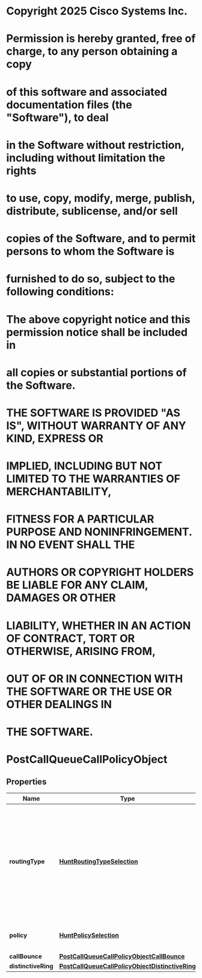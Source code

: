 <!--  Copyright 2025 Cisco Systems Inc.

Permission is hereby granted, free of charge, to any person obtaining a copy
of this software and associated documentation files (the "Software"), to deal
in the Software without restriction, including without limitation the rights
to use, copy, modify, merge, publish, distribute, sublicense, and/or sell
copies of the Software, and to permit persons to whom the Software is
furnished to do so, subject to the following conditions:

The above copyright notice and this permission notice shall be included in
all copies or substantial portions of the Software.

THE SOFTWARE IS PROVIDED "AS IS", WITHOUT WARRANTY OF ANY KIND, EXPRESS OR
IMPLIED, INCLUDING BUT NOT LIMITED TO THE WARRANTIES OF MERCHANTABILITY,
FITNESS FOR A PARTICULAR PURPOSE AND NONINFRINGEMENT. IN NO EVENT SHALL THE
AUTHORS OR COPYRIGHT HOLDERS BE LIABLE FOR ANY CLAIM, DAMAGES OR OTHER
LIABILITY, WHETHER IN AN ACTION OF CONTRACT, TORT OR OTHERWISE, ARISING FROM,
OUT OF OR IN CONNECTION WITH THE SOFTWARE OR THE USE OR OTHER DEALINGS IN
THE SOFTWARE.-->
# Copyright 2025 Cisco Systems Inc.
#
# Permission is hereby granted, free of charge, to any person obtaining a copy
# of this software and associated documentation files (the "Software"), to deal
# in the Software without restriction, including without limitation the rights
# to use, copy, modify, merge, publish, distribute, sublicense, and/or sell
# copies of the Software, and to permit persons to whom the Software is
# furnished to do so, subject to the following conditions:
#
# The above copyright notice and this permission notice shall be included in
# all copies or substantial portions of the Software.
#
# THE SOFTWARE IS PROVIDED "AS IS", WITHOUT WARRANTY OF ANY KIND, EXPRESS OR
# IMPLIED, INCLUDING BUT NOT LIMITED TO THE WARRANTIES OF MERCHANTABILITY,
# FITNESS FOR A PARTICULAR PURPOSE AND NONINFRINGEMENT. IN NO EVENT SHALL THE
# AUTHORS OR COPYRIGHT HOLDERS BE LIABLE FOR ANY CLAIM, DAMAGES OR OTHER
# LIABILITY, WHETHER IN AN ACTION OF CONTRACT, TORT OR OTHERWISE, ARISING FROM,
# OUT OF OR IN CONNECTION WITH THE SOFTWARE OR THE USE OR OTHER DEALINGS IN
# THE SOFTWARE.



# PostCallQueueCallPolicyObject


## Properties

| Name | Type | Description | Notes |
|------------ | ------------- | ------------- | -------------|
|**routingType** | [**HuntRoutingTypeSelection**](HuntRoutingTypeSelection.md) | Call routing type to use to dispatch calls to agents. The routing type should be &#x60;SKILL_BASED&#x60; if you want to assign skill level to &#x60;agents&#x60;. Only certain &#x60;policy&#x60; are allowed in &#x60;SKILL_BASED&#x60; type. |  |
|**policy** | [**HuntPolicySelection**](HuntPolicySelection.md) | Call routing policy to use to dispatch calls to &#x60;agents&#x60;. |  |
|**callBounce** | [**PostCallQueueCallPolicyObjectCallBounce**](PostCallQueueCallPolicyObjectCallBounce.md) |  |  |
|**distinctiveRing** | [**PostCallQueueCallPolicyObjectDistinctiveRing**](PostCallQueueCallPolicyObjectDistinctiveRing.md) |  |  |



